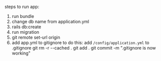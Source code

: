 steps to run app:
1) run bundle
2) change db name from application.yml
3) rails db:create
4) run migration
5) git remote set-url origin <your origin new repo>
6) add app.yml to gitignore to do this:
   add `/config/application.yml` to .gitignore
   git rm -r --cached .
   git add .
   git commit -m ".gitignore is now working"
